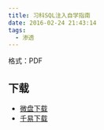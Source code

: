 ```yaml
---
title: 习科SQL注入自学指南
date: 2016-02-24 21:43:14
tags:
  - 渗透
---
```


格式：PDF

## 下载 ##

+ [微盘下载](http://vdisk.weibo.com/s/aADaW4YRjre9T)
+ [千易下载](http://1000eb.com/1ixdm)
